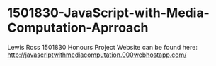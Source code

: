# 1501830-JavaScript-with-Media-Computation-Aprroach
Lewis Ross 1501830 Honours Project
Website can be found here: http://javascriptwithmediacomputation.000webhostapp.com/

